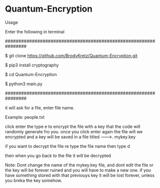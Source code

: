 # Quantum-Encryption




Usage

Enter the following in terminal

################################################################


$ git clone https://github.com/BrodyKretz/Quantum-Encryption.git

$ pip3 install cryptography

$ cd Quantum-Encryption

$ python3 main.py


################################################################


it will ask for a file, enter file name.

Example: people.txt


click enter the type e to encrypt the file with a key that the code will randomly generate fro you.
once you click enter again the file will we encrypted and a key will be saved in a file titled --->. mykey.key

if you want to decrypt the file re type the file name then type d



then when you go back to the file it will be decrypted


Note: Dont change the name of the mykey.key file, and dont edit the file or the key will be forever ruined and you will have to make a new one. if you have something 
stored with that previouys key it will be lost forever, unless you breka the key somehow.
